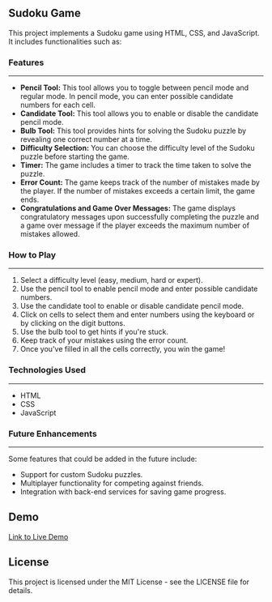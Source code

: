 ## Sudoku Game

This project implements a Sudoku game using HTML, CSS, and JavaScript. It includes functionalities such as:

### Features
--------

*   **Pencil Tool:** This tool allows you to toggle between pencil mode and regular mode. In pencil mode, you can enter possible candidate numbers for each cell.
*   **Candidate Tool:** This tool allows you to enable or disable the candidate pencil mode.
*   **Bulb Tool:** This tool provides hints for solving the Sudoku puzzle by revealing one correct number at a time.
*   **Difficulty Selection:** You can choose the difficulty level of the Sudoku puzzle before starting the game.
*   **Timer:** The game includes a timer to track the time taken to solve the puzzle.
*   **Error Count:** The game keeps track of the number of mistakes made by the player. If the number of mistakes exceeds a certain limit, the game ends.
*   **Congratulations and Game Over Messages:** The game displays congratulatory messages upon successfully completing the puzzle and a game over message if the player exceeds the maximum number of mistakes allowed.

### How to Play
-----------

1.  Select a difficulty level (easy, medium, hard or expert).
2.  Use the pencil tool to enable pencil mode and enter possible candidate numbers.
3.  Use the candidate tool to enable or disable candidate pencil mode.
4.  Click on cells to select them and enter numbers using the keyboard or by clicking on the digit buttons.
5.  Use the bulb tool to get hints if you're stuck.
6.  Keep track of your mistakes using the error count.
7.  Once you've filled in all the cells correctly, you win the game!

### Technologies Used
-----------
- HTML
- CSS
- JavaScript

### Future Enhancements
-----------
Some features that could be added in the future include:

- Support for custom Sudoku puzzles.
- Multiplayer functionality for competing against friends.
- Integration with back-end services for saving game progress.

Demo
-----------

[Link to Live Demo](https://stark-29.github.io/sudoku_web/)

License
-----------

This project is licensed under the MIT License - see the LICENSE file for details.



